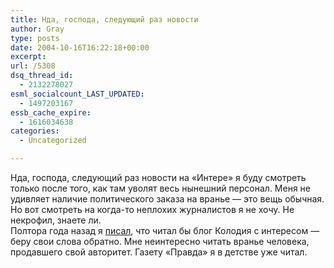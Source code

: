 ```yaml
---
title: Нда, господа, следующий раз новости
author: Gray
type: posts
date: 2004-10-16T16:22:18+00:00
excerpt:
url: /5308
dsq_thread_id:
  - 2132278027
esml_socialcount_LAST_UPDATED:
  - 1497203167
essb_cache_expire:
  - 1616034638
categories:
  - Uncategorized

---
```








Нда, господа, следующий раз новости на &#171;Интере&#187; я буду смотреть только после того, как там уволят весь нынешний персонал. Меня не удивляет наличие политического заказа на вранье &#8212; это вещь обычная. Но вот смотреть на когда-то неплохих журналистов я не хочу. Не некрофил, знаете ли.  
Полтора года назад я <a href="http://www.searchengines.ru/blog/archives/000524.html" target="_blank">писал</a>, что читал бы блог Колодия с интересом &#8212; беру свои слова обратно. Мне неинтересно читать вранье человека, продавшего свой авторитет. Газету &#171;Правда&#187; я в детстве уже читал.